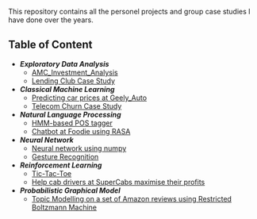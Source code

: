 This repository contains all the personel projects and group case studies I have done over the years.

## Table of Content
- ***Exploratory Data Analysis***
  - [AMC_Investment_Analysis](https://github.com/Arshdeep-Singh-gill/MachineLearningProjects/tree/main/AMC_Investement_Analysis)
  - [Lending Club Case Study](Lending_Club_Case_Study)
- ***Classical Machine Learning***
  - [Predicting car prices at Geely_Auto](Geely_Auto)
  - [Telecom Churn Case Study](Telecom_Churn)
- ***Natural Language Processing***
  - [HMM-based POS tagger](HMM-based_POS_tagger)
  - [Chatbot at Foodie using RASA](Foodie)
- ***Neural Network***
  - [Neural network using numpy](NN_Numpy)
  - [Gesture Recognition](Gesture_Recognition)
- ***Reinforcement Learning***
  - [Tic-Tac-Toe](Tic-Tac-Toe)
  - [Help cab drivers at SuperCabs maximise their profits](SuperCabs)
- ***Probabilistic Graphical Model***
  - [Topic Modelling on a set of Amazon reviews using Restricted Boltzmann Machine](TopicModelling_RBM)

 



